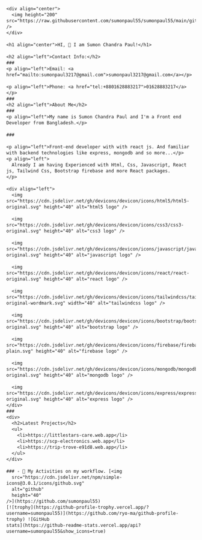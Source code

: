 
    <div align="center">
      <img height="200" src="https://raw.githubusercontent.com/sumonpaul55/sumonpaul55/main/githubbanner.png" />
    </div>

    <h1 align="center">HI, 👋 I am Sumon Chandra Paul!</h1>

    <h2 align="left">Contact Info:</h2>
    ###
    <p align="left">Email: <a href="mailto:sumonpaul3217@gmail.com">sumonpaul3217@gmail.com</a></p>

    <p align="left">Phone: <a href="tel:+8801628883217">01628883217</a></p>
    ###
    <h2 align="left">About Me</h2>
    ###
    <p align="left">My name is Sumon Chandra Paul and I'm a Front end Developer from Bangladesh.</p>

    ###

    <p align="left">Front-end developer with with react js. And familiar with backend technologies like express, mongodb and so more...</p>
    <p align="left">
      Already I am having Experienced with Html, Css, Javascript, React js, Tailwind Css, Bootstrap firebase and more React packages.
    </p>

    <div align="left">
      <img src="https://cdn.jsdelivr.net/gh/devicons/devicon/icons/html5/html5-original.svg" height="40" alt="html5 logo" />

      <img src="https://cdn.jsdelivr.net/gh/devicons/devicon/icons/css3/css3-original.svg" height="40" alt="css3 logo" />

      <img src="https://cdn.jsdelivr.net/gh/devicons/devicon/icons/javascript/javascript-original.svg" height="40" alt="javascript logo" />

      <img src="https://cdn.jsdelivr.net/gh/devicons/devicon/icons/react/react-original.svg" height="40" alt="react logo" />

      <img src="https://cdn.jsdelivr.net/gh/devicons/devicon/icons/tailwindcss/tailwindcss-original-wordmark.svg" width="40" alt="tailwindcss logo" />

      <img src="https://cdn.jsdelivr.net/gh/devicons/devicon/icons/bootstrap/bootstrap-original.svg" height="40" alt="bootstrap logo" />

      <img src="https://cdn.jsdelivr.net/gh/devicons/devicon/icons/firebase/firebase-plain.svg" height="40" alt="firebase logo" />

      <img src="https://cdn.jsdelivr.net/gh/devicons/devicon/icons/mongodb/mongodb-original.svg" height="40" alt="mongodb logo" />

      <img src="https://cdn.jsdelivr.net/gh/devicons/devicon/icons/express/express-original.svg" height="40" alt="express logo" />
    </div>
    ###
    <div>
      <h2>Latest Projects</h2>
      <ul>
        <li>https://littlestars-care.web.app</li>
        <li>https://scp-electronics.web.app</li>
        <li>https://trip-trove-e91d8.web.app</li>
      </ul>
    </div>

    ### - 🔭 My Activities on my workflow. [<img
      src="https://cdn.jsdelivr.net/npm/simple-icons@3.0.1/icons/github.svg"
      alt="github"
      height="40"
    />](https://github.com/sumonpaul55)
    [![trophy](https://github-profile-trophy.vercel.app/?username=sumonpaul55)](https://github.com/ryo-ma/github-profile-trophy) ![GitHub
    stats](https://github-readme-stats.vercel.app/api?username=sumonpaul55&show_icons=true)
